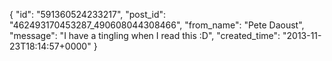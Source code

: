  {
   "id": "591360524233217",
   "post_id": "462493170453287_490608044308466",
   "from_name": "Pete Daoust",
   "message": "I have a tingling when I read this :D",
   "created_time": "2013-11-23T18:14:57+0000"
 }
